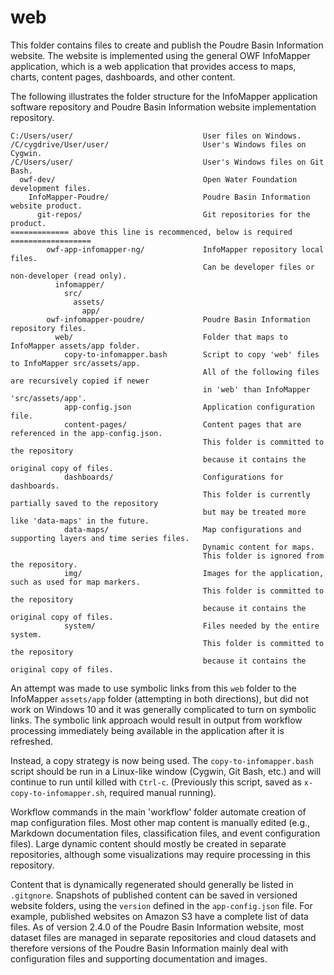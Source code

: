 # web #

This folder contains files to create and publish the Poudre Basin Information website.
The website is implemented using the general OWF InfoMapper application,
which is a web application that provides access to maps, charts, content pages,
dashboards, and other content.

The following illustrates the folder structure for the InfoMapper application software repository and
Poudre Basin Information website implementation repository.

```
C:/Users/user/                             User files on Windows.
/C/cygdrive/User/user/                     User's Windows files on Cygwin.
/C/Users/user/                             User's Windows files on Git Bash.
  owf-dev/                                 Open Water Foundation development files.
    InfoMapper-Poudre/                     Poudre Basin Information website product.
      git-repos/                           Git repositories for the product.
============= above this line is recommenced, below is required ==================
        owf-app-infomapper-ng/             InfoMapper repository local files.
                                           Can be developer files or non-developer (read only).
          infomapper/
            src/
              assets/
                app/
        owf-infomapper-poudre/             Poudre Basin Information repository files.
          web/                             Folder that maps to InfoMapper assets/app folder.
            copy-to-infomapper.bash        Script to copy 'web' files to InfoMapper src/assets/app.
                                           All of the following files are recursively copied if newer
                                           in 'web' than InfoMapper 'src/assets/app'.
            app-config.json                Application configuration file.
            content-pages/                 Content pages that are referenced in the app-config.json.
                                           This folder is committed to the repository
                                           because it contains the original copy of files.
            dashboards/                    Configurations for dashboards.
                                           This folder is currently partially saved to the repository
                                           but may be treated more like 'data-maps' in the future.
            data-maps/                     Map configurations and supporting layers and time series files.
                                           Dynamic content for maps.
                                           This folder is ignored from the repository.
            img/                           Images for the application, such as used for map markers.
                                           This folder is committed to the repository
                                           because it contains the original copy of files.
            system/                        Files needed by the entire system.
                                           This folder is committed to the repository
                                           because it contains the original copy of files.
```

An attempt was made to use symbolic links from this `web` folder to the InfoMapper `assets/app` folder
(attempting in both directions), but did not work on Windows 10 and it was generally complicated
to turn on symbolic links.
The symbolic link approach would result in output from workflow processing immediately being
available in the application after it is refreshed.

Instead, a copy strategy is now being used.
The `copy-to-infomapper.bash` script should be run in a Linux-like window (Cygwin, Git Bash, etc.)
and will continue to run until killed with `Ctrl-c`.
(Previously this script, saved as `x-copy-to-infomapper.sh`, required manual running).

Workflow commands in the main 'workflow' folder automate creation of map configuration files.
Most other map content is manually edited (e.g., Markdown documentation files, classification files, and event configuration files).
Large dynamic content should mostly be created in separate repositories,
although some visualizations may require processing in this repository.

Content that is dynamically regenerated should generally be listed in `.gitgnore`.
Snapshots of published content can be saved in versioned website folders,
using the `version` defined in the `app-config.json` file.
For example, published websites on Amazon S3 have a complete list of data files.
As of version 2.4.0 of the Poudre Basin Information website,
most dataset files are managed in separate repositories and cloud datasets
and therefore versions of the Poudre Basin Information mainly deal with
configuration files and supporting documentation and images.
